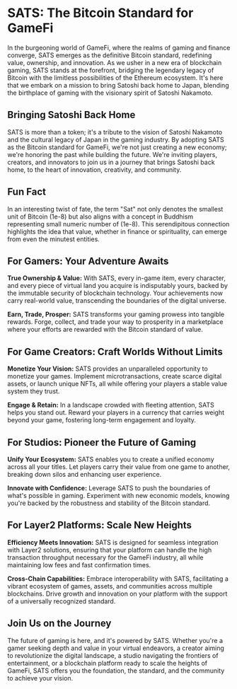 # SATS: The Bitcoin Standard for GameFi

In the burgeoning world of GameFi, where the realms of gaming and finance converge, SATS emerges as the definitive Bitcoin standard, redefining value, ownership, and innovation. As we usher in a new era of blockchain gaming, SATS stands at the forefront, bridging the legendary legacy of Bitcoin with the limitless possibilities of the Ethereum ecosystem. It's here that we embark on a mission to bring Satoshi back home to Japan, blending the birthplace of gaming with the visionary spirit of Satoshi Nakamoto.

## Bringing Satoshi Back Home

SATS is more than a token; it's a tribute to the vision of Satoshi Nakamoto and the cultural legacy of Japan in the gaming industry. By adopting SATS as the Bitcoin standard for GameFi, we're not just creating a new economy; we're honoring the past while building the future. We're inviting players, creators, and innovators to join us in a journey that brings Satoshi back home, to the heart of innovation, creativity, and community.

## Fun Fact

In an interesting twist of fate, the term "Sat" not only denotes the smallest unit of Bitcoin (1e-8) but also aligns with a concept in Buddhism representing small numeric number of (1e-8). This serendipitous connection highlights the idea that value, whether in finance or spirituality, can emerge from even the minutest entities.

## For Gamers: Your Adventure Awaits

**True Ownership & Value:** With SATS, every in-game item, every character, and every piece of virtual land you acquire is indisputably yours, backed by the immutable security of blockchain technology. Your achievements now carry real-world value, transcending the boundaries of the digital universe.

**Earn, Trade, Prosper:** SATS transforms your gaming prowess into tangible rewards. Forge, collect, and trade your way to prosperity in a marketplace where your efforts are rewarded with the Bitcoin standard of value.

## For Game Creators: Craft Worlds Without Limits

**Monetize Your Vision:** SATS provides an unparalleled opportunity to monetize your games. Implement microtransactions, create scarce digital assets, or launch unique NFTs, all while offering your players a stable value system they trust.

**Engage & Retain:** In a landscape crowded with fleeting attention, SATS helps you stand out. Reward your players in a currency that carries weight beyond your game, fostering long-term engagement and loyalty.

## For Studios: Pioneer the Future of Gaming

**Unify Your Ecosystem:** SATS enables you to create a unified economy across all your titles. Let players carry their value from one game to another, breaking down silos and enhancing user experience.

**Innovate with Confidence:** Leverage SATS to push the boundaries of what's possible in gaming. Experiment with new economic models, knowing you're backed by the robustness and stability of the Bitcoin standard.

## For Layer2 Platforms: Scale New Heights

**Efficiency Meets Innovation:** SATS is designed for seamless integration with Layer2 solutions, ensuring that your platform can handle the high transaction throughput necessary for the GameFi industry, all while maintaining low fees and fast confirmation times.

**Cross-Chain Capabilities:** Embrace interoperability with SATS, facilitating a vibrant ecosystem of games, assets, and communities across multiple blockchains. Drive growth and innovation on your platform with the support of a universally recognized standard.

## Join Us on the Journey

The future of gaming is here, and it's powered by SATS. Whether you're a gamer seeking depth and value in your virtual endeavors, a creator aiming to revolutionize the digital landscape, a studio navigating the frontiers of entertainment, or a blockchain platform ready to scale the heights of GameFi, SATS offers you the foundation, the standard, and the community to achieve your vision.
